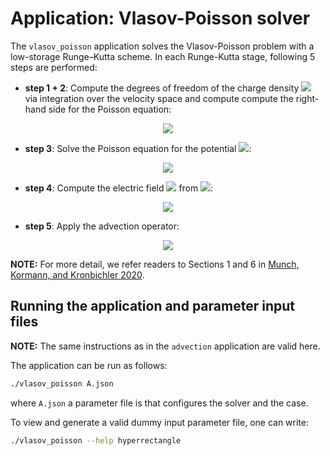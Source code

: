 # Application: Vlasov-Poisson solver

The `vlasov_poisson` application solves the Vlasov-Poisson problem with a low-storage Runge–Kutta scheme. In each Runge-Kutta stage, following 5 steps are performed:

* **step 1 + 2**: Compute the degrees of freedom of the charge density <img src="https://render.githubusercontent.com/render/math?math=\rho"> via integration over the velocity space and compute compute the right-hand side for the Poisson equation:
<p align="center">
<img src="https://render.githubusercontent.com/render/math?math=\rho(t,\vec{x})=1-\int f(t,\vec{x},\vec{v})\,\mathrm{d}v">
</p>

* **step 3**: Solve the Poisson equation for the potential <img src="https://render.githubusercontent.com/render/math?math=\phi">:
<p align="center">
<img src="https://render.githubusercontent.com/render/math?math=-\nabla_{\vec{x}}^2\phi(t,x)=\rho(t,\vec{x})">
</p>


* **step 4**: Compute the electric field <img src="https://render.githubusercontent.com/render/math?math=\vec{E}"> from <img src="https://render.githubusercontent.com/render/math?math=\phi">:
<p align="center">
<img src="https://render.githubusercontent.com/render/math?math=\vec{E}(t,\vec{x})=-\nabla_{\vec{x}}\phi(t,\vec{x})">
</p>

* **step 5**: Apply the advection operator:

<p align="center">
<img src="https://render.githubusercontent.com/render/math?math=\frac{\partial\,f}{\partial\, t}  %2B \left(\begin{array}{c}\vec{v} \\-\vec{E}(t,\vec{x})\end{array}\right)\cdot\nabla f = 0">
</p>

**NOTE:** For more detail, we refer readers to Sections 1 and 6 in [Munch, Kormann, and Kronbichler 2020](../../../../wiki/Publications).

## Running the application and parameter input files

**NOTE:** The same instructions as in the `advection` application are valid here.

The application can be run as follows:
```bash
./vlasov_poisson A.json
```
where `A.json` a parameter file is that configures the solver and the case.

To view and generate a valid dummy input parameter file, one can write:
```bash
./vlasov_poisson --help hyperrectangle
```
